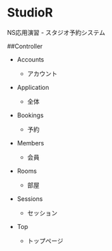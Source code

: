 StudioR
=======

NS応用演習 - スタジオ予約システム

##Controller

- Accounts
  - アカウント 

- Application
  - 全体

- Bookings
  - 予約

- Members
  - 会員

- Rooms
  - 部屋

- Sessions
  - セッション

- Top
  - トップページ
